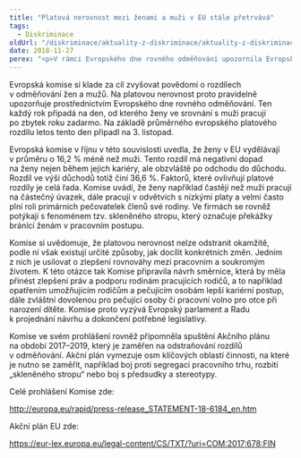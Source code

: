 ```yaml
---
title: "Platová nerovnost mezi ženami a muži v EU stále přetrvává"
tags:
  - Diskriminace
oldUrl: "/diskriminace/aktuality-z-diskriminace/aktuality-z-diskriminace-2018/platova-nerovnost-mezi-zenami-a-muzi-v-eu-stale-pretrvava/"
date: 2018-11-27
perex: "<p>V rámci Evropského dne rovného odměňování upozornila Evropská komise, že ženy v EU vydělávají průměrně o 16,2 % méně než muži.</p>"
---
```


<!-- imported from the old website -->

<p>Evropská komise si klade za cíl zvyšovat povědomí o rozdílech v odměňování žen a mužů. Na platovou nerovnost proto pravidelně upozorňuje prostřednictvím Evropského dne rovného odměňování. Ten každý rok připadá na den, od kterého ženy ve srovnání s muži pracují po zbytek roku zadarmo. Na základě průměrného evropského platového rozdílu letos tento den připadl na 3. listopad.</p> <p>Evropská komise v říjnu v této souvislosti uvedla, že ženy v EU vydělávají v průměru o 16,2 % méně než muži. Tento rozdíl má negativní dopad na ženy nejen během jejich kariéry, ale obzvláště po odchodu do důchodu. Rozdíl ve výši důchodů totiž činí 36,6 %. Faktorů, které ovlivňují platové rozdíly je celá řada. Komise uvádí, že ženy například častěji než muži pracují na částečný úvazek, dále pracují v odvětvích s nízkými platy a velmi často plní roli primárních pečovatelek členů své rodiny. Ve firmách se rovněž potýkají s fenoménem tzv. skleněného stropu, který označuje překážky bránící ženám v pracovním postupu. </p> <p>Komise si uvědomuje, že platovou nerovnost nelze odstranit okamžitě, podle ní však existují určité způsoby, jak docílit konkrétních změn. Jedním z nich je usilovat o zlepšení rovnováhy mezi pracovním a soukromým životem. K této otázce tak Komise připravila návrh směrnice, která by měla přinést zlepšení práv a podporu rodinám pracujících rodičů, a to například opatřením umožňujícím rodičům a pečujícím osobám lepší kariérní postup, dále zvláštní dovolenou pro pečující osoby či pracovní volno pro otce při narození dítěte. Komise proto vyzývá Evropský parlament a Radu k projednání návrhu a dokončení potřebné legislativy.</p> <p>Komise ve svém prohlášení rovněž připomněla spuštění Akčního plánu na období 2017–2019, který je zaměřen na odstraňování rozdílů v odměňování. Akční plán vymezuje osm klíčových oblastí činnosti, na které je nutno se zaměřit, například boj proti segregaci pracovního trhu, rozbití „skleněného stropu“ nebo boj s předsudky a stereotypy.</p> <p>Celé prohlášení Komise zde:</p> <p><a title="Otevření do nového okna" href="http://europa.eu/rapid/press-release_STATEMENT-18-6184_en.htm" target="_blank">http://europa.eu/rapid/press-release_STATEMENT-18-6184_en.htm</a> <span style="font-size: 12.8px;"> </span></p> <p>Akční plán EU zde:</p> <a href="https://eur-lex.europa.eu/legal-content/CS/TXT/?uri=COM:2017:678:FIN" target="_blank">https://eur-lex.europa.eu/legal-content/CS/TXT/?uri=COM:2017:678:FIN</a>
